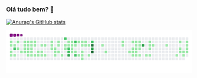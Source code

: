 ### Olá tudo bem? 👋



[![Anurag's GitHub stats](https://github-readme-stats.vercel.app/api?username=GustavoGigacz&theme=transparentk&show_icons=true)](https://github.com/anuraghazra/github-readme-stats)























![snake gif](https://github.com/GustavoGigacz/GustavoGigacz/blob/output/github-contribution-grid-snake.gif)
